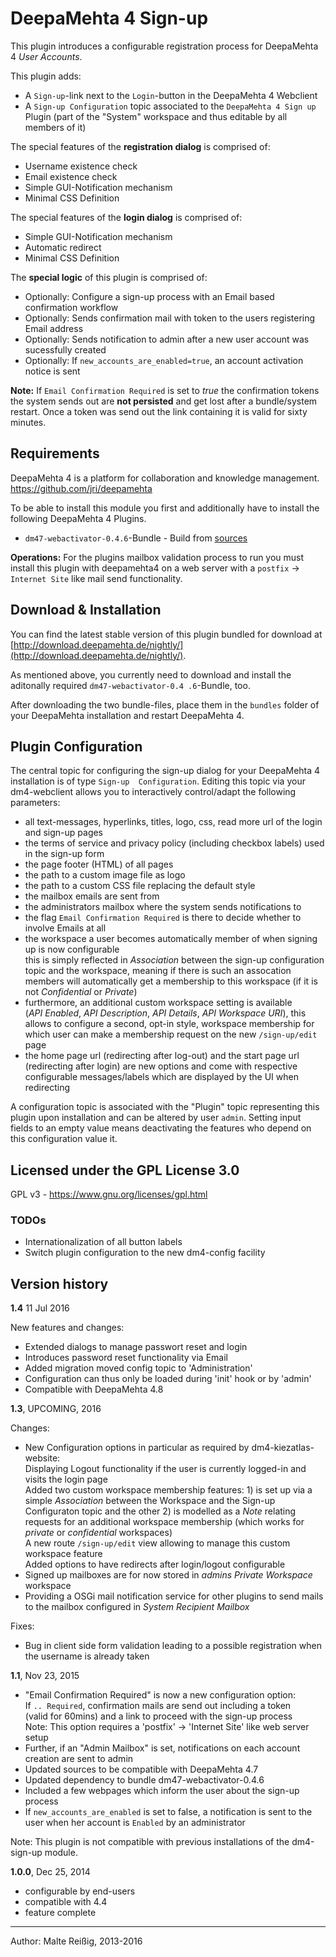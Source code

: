 
# DeepaMehta 4 Sign-up

This plugin introduces a configurable registration process for DeepaMehta 4 _User Accounts_.

This plugin adds:
*    A `Sign-up`-link next to the `Login`-button in the DeepaMehta 4 Webclient
*    A `Sign-up Configuration` topic associated to the `DeepaMehta 4 Sign up` Plugin
     (part of the "System" workspace and thus editable by all members of it)

The special features of the **registration dialog** is comprised of:
*    Username existence check
*    Email existence check
*    Simple GUI-Notification mechanism
*    Minimal CSS Definition

The special features of the **login dialog** is comprised of:
*    Simple GUI-Notification mechanism
*    Automatic redirect
*    Minimal CSS Definition

The **special logic** of this plugin is comprised of:
*    Optionally: Configure a sign-up process with an Email based confirmation workflow
*    Optionally: Sends confirmation mail with token to the users registering Email address
*    Optionally: Sends notification to admin after a new user account was sucessfully created
*    Optionally: If `new_accounts_are_enabled=true`, an account activation notice is sent

**Note:** If `Email Confirmation Required` is set to _true_ the confirmation tokens the system sends out are **not persisted** and get lost after a bundle/system restart. Once a token was send out the link containing it is valid for sixty minutes.

## Requirements

DeepaMehta 4 is a platform for collaboration and knowledge management.
https://github.com/jri/deepamehta

To be able to install this module you first and additionally have to install the following DeepaMehta 4 Plugins.

*    `dm47-webactivator-0.4.6`-Bundle - Build from [sources](https://github.com/jri/dm4-webactivator)

**Operations:** For the plugins mailbox validation process to run you must install this plugin with deepamehta4 on a web server with a 
`postfix` -> `Internet Site` like mail send functionality.

## Download & Installation

You can find the latest stable version of this plugin bundled for download at [http://download.deepamehta.de/nightly/](http://download.deepamehta.de/nightly/).

As mentioned above, you currently need to download and install the aditonally required `dm47-webactivator-0.4
.6`-Bundle, too.

After downloading the two bundle-files, place them in the `bundles` folder of your DeepaMehta installation and restart 
DeepaMehta 4.

## Plugin Configuration

The central topic for configuring the sign-up dialog for your DeepaMehta 4 installation is of type `Sign-up 
Configuration`. Editing this topic via your dm4-webclient allows you to interactively control/adapt the following 
parameters:

*    all text-messages, hyperlinks, titles, logo, css, read more url of the login and sign-up pages
*    the terms of service and privacy policy (including checkbox labels) used in the sign-up form
*    the page footer (HTML) of all pages
*    the path to a custom image file as logo
*    the path to a custom CSS file replacing the default style
*    the mailbox emails are sent from
*    the administrators mailbox where the system sends notifications to
*    the flag `Email Confirmation Required` is there to decide whether to involve Emails at all
*    the workspace a user becomes automatically member of when signing up is now configurable<br/>
     this is simply reflected in _Association_ between the sign-up configuration topic and the workspace, meaning if there is such an assocation members will automatically get a membership to this workspace (if it is not _Confidential_ or _Private_)
*    furthermore, an additional custom workspace setting is available<br/>
     (_API Enabled_, _API Description_, _API Details_, _API Workspace URI_), this allows to configure a second, opt-in style, workspace membership for which user can make a membership request on the new `/sign-up/edit` page
*    the home page url (redirecting after log-out) and the start page url (redirecting after login) are new options and come with respective configurable messages/labels which are displayed by the UI when redirecting

A configuration topic is associated with the "Plugin" topic representing this plugin upon installation and can be altered by user `admin`. Setting input fields to an empty value means deactivating the features who depend on this configuration value it.

## Licensed under the GPL License 3.0

GPL v3 - https://www.gnu.org/licenses/gpl.html

### TODOs

- Internationalization of all button labels
- Switch plugin configuration to the new dm4-config facility

## Version history

**1.4** 11 Jul 2016

New features and changes:

* Extended dialogs to manage passwort reset and login
* Introduces password reset functionality via Email
* Added migration moved config topic to 'Administration'
* Configuration can thus only be loaded during 'init' hook or by 'admin'
* Compatible with DeepaMehta 4.8

**1.3**, UPCOMING, 2016

Changes:

- New Configuration options in particular as required by dm4-kiezatlas-website:<br/>
  Displaying Logout functionality if the user is currently logged-in and visits the login page<br/>
  Added two custom workspace membership features: 1) is set up via a simple _Association_ between the Workspace and the Sign-up Configuraton topic and the other 2) is modelled as a _Note_ relating requests for an additional workspace membership (which works for _private_ or _confidential_ workspaces)<br/>
  A new route `/sign-up/edit` view allowing to manage this custom workspace feature<br/>
  Added options to have redirects after login/logout configurable<br/>
- Signed up mailboxes are for now stored in _admins_ _Private Workspace_ workspace<br/>
- Providing a OSGi mail notification service for other plugins to send mails to the mailbox configured in _System Recipient Mailbox_

Fixes:

- Bug in client side form validation leading to a possible registration when the username is already taken


**1.1**, Nov 23, 2015

- "Email Confirmation Required" is now a new configuration option:<br/>
  If `.. Required`, confirmation mails are send out including a token<br/>
  (valid for 60mins) and a link to proceed with the sign-up process<br/>
  Note: This option requires a 'postfix' -> 'Internet Site' like web server setup
- Further, if an "Admin Mailbox" is set, notifications on each account creation are sent to admin
- Updated sources to be compatible with DeepaMehta 4.7
- Updated dependency to bundle dm47-webactivator-0.4.6
- Included a few webpages which inform the user about the sign-up process
- If `new_accounts_are_enabled` is set to false, a notification is sent to the user when her
  account is `Enabled` by an administrator

Note: This plugin is not compatible with previous installations of the dm4-sign-up module.

**1.0.0**, Dec 25, 2014

- configurable by end-users
- compatible with 4.4
- feature complete

-------------------------------
Author: Malte Reißig, 2013-2016

